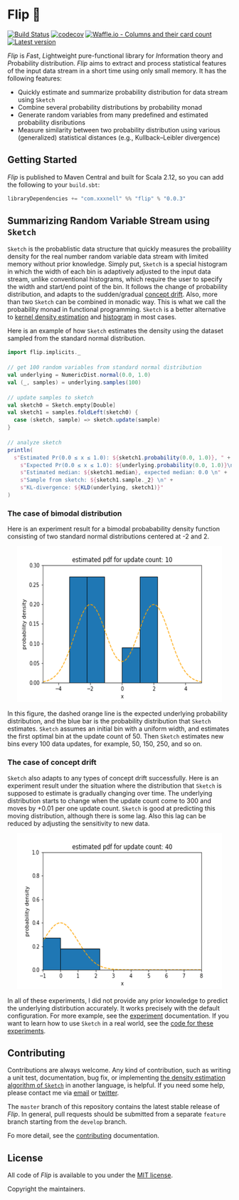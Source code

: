 # Flip 🎲

[![Build Status](https://travis-ci.org/xxxnell/flip.svg?branch=master)](https://travis-ci.org/xxxnell/flip)
[![codecov](https://codecov.io/gh/xxxnell/flip/branch/master/graph/badge.svg)](https://codecov.io/gh/xxxnell/flip)
[![Waffle.io - Columns and their card count](https://badge.waffle.io/xxxnell/flip.svg?columns=to%20do)](https://waffle.io/xxxnell/flip)
[![Latest version](https://index.scala-lang.org/xxxnell/flip/flip/latest.svg)](https://index.scala-lang.org/xxxnell/flip/flip)


*Flip* is *F*ast, *L*ightweight pure-functional library for *I*nformation theory and *P*robability distribution. *Flip* aims to extract and process statistical features of the input data stream in a short time using only small memory. It has the following features:

* Quickly estimate and summarize probability distribution for data stream using `Sketch`
* Combine several probability distributions by probability monad
* Generate random variables from many predefined and estimated probability disributions 
* Measure similarity between two probability distribution using various (generalized) statistical distances (e.g., Kullback–Leibler divergence)


## Getting Started

*Flip* is published to Maven Central and built for Scala 2.12, so you can add the following to your `build.sbt`:

``` scala
libraryDependencies += "com.xxxnell" %% "flip" % "0.0.3"
```


## Summarizing Random Variable Stream using `Sketch`

`Sketch` is the probablistic data structure that quickly measures the probalility density for the real number random variable data stream with limited memory without prior knowledge. Simply put, `Sketch` is a special histogram in which the width of each bin is adaptively adjusted to the input data stream, unlike conventional histograms, which require the user to specify the width and start/end point of the bin. It follows the change of probability distribution, and adapts to the sudden/gradual [concept drift](https://en.wikipedia.org/wiki/Concept_drift). Also, more than two `Sketch` can be combined in monadic way. This is what we call the probability monad in functional programming. `Sketch` is a better alternative to [kernel density estimation](https://en.wikipedia.org/wiki/Kernel_density_estimation) and [histogram](https://en.wikipedia.org/wiki/Histogram) in most cases.

Here is an example of how `Sketch` estimates the density using the dataset sampled from the standard normal distribution.

``` scala 
import flip.implicits._

// get 100 random variables from standard normal distribution
val underlying = NumericDist.normal(0.0, 1.0)
val (_, samples) = underlying.samples(100)

// update samples to sketch
val sketch0 = Sketch.empty[Double]
val sketch1 = samples.foldLeft(sketch0) {
  case (sketch, sample) => sketch.update(sample)
}

// analyze sketch
println(
  s"Estimated Pr(0.0 ≤ x ≤ 1.0): ${sketch1.probability(0.0, 1.0)}, " +
    s"Expected Pr(0.0 ≤ x ≤ 1.0): ${underlying.probability(0.0, 1.0)}\n" +
    s"Estimated median: ${sketch1.median}, expected median: 0.0 \n" +
    s"Sample from sketch: ${sketch1.sample._2} \n" +
    s"KL-divergence: ${KLD(underlying, sketch1)}"
)
```


### The case of bimodal distribution

Here is an experiment result for a bimodal probabability density function consisting of two standard normal distributions centered at -2 and 2.

<p align="center">
  <img width="460" height="350" src="./flip-docs/resources/experiments/basic-bimodal-histo.gif">
</p>


In this figure, the dashed orange line is the expected underlying probability distribution, and the blue bar is the probability distribution that `Sketch` estimates. `Sketch` assumes an initial bin with a uniform width, and estimates the first optimal bin at the update count of 50. Then `Sketch` estimates new bins every 100 data updates, for example, 50, 150, 250, and so on.


### The case of concept drift

`Sketch` also adapts to any types of concept drift successfully. Here is an experiment result under the situation where the distribution that `Sketch` is supposed to estimate is gradually changing over time. The underlying distribution starts to change when the update count come to 300 and moves by +0.01 per one update count. `Sketch` is good at predicting this moving distribution, although there is some lag. Also this lag can be reduced by adjusting the sensitivity to new data.

<p align="center">
  <img width="460" height="350" src="./flip-docs/resources/experiments/gradual-cd-normal-pdf.gif">
</p>

In all of these experiments, I did not provide any prior knowledge to predict the underlying distirbution accurately. It works precisely with the default configuration. For more example, see the [experiment](./flip-docs/experiment.md) documentation. If you want to learn how to use `Sketch` in a real world, see the [code for these experiments](./flip-bench/src/main/scala/flip/experiment).


## Contributing

Contributions are always welcome. Any kind of contribution, such as writing a unit test, documentation, bug fix, or implementing [the density estimation algorithm of `Sketch`](./flip-docs/algorithm.md) in another language, is helpful. If you need some help, please contact me via [email](mailto:xxxxxnell@gmail.com) or [twitter](https://twitter.com/xxxnell).

The `master` branch of this repository contains the latest stable release of *Flip*. In general, pull requests should be submitted from a separate `feature` branch starting from the `develop` branch. 

Fo more detail, see the [contributing](./CONTRIBUTING.md) documentation.


## License

All code of *Flip* is available to you under the [MIT license](./LICENSE). 

Copyright the maintainers.

